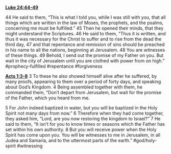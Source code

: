 [**Luke 24:44-49**](http://harmony.bible/small-group-resources/harmony-bible-map/)

44 He said to them, “This is what I told you, while I was still with you, that all things which are written in the law of Moses, the prophets, and the psalms, concerning me must be fulfilled.” 45 Then he opened their minds, that they might understand the Scriptures. 46 He said to them, “Thus it is written, and thus it was necessary for the Christ to suffer and to rise from the dead the third day, 47 and that repentance and remission of sins should be preached in his name to all the nations, beginning at Jerusalem. 48 You are witnesses of these things. 49 Behold, I send out the promise of my Father on you. But wait in the city of Jerusalem until you are clothed with power from on high.” #prophecy-fulfilled #repentance #forgiveness 

**[Acts 1:3-8](http://www.blueletterbible.org/search/preSearch.cfm?Criteria=Acts+1.3-8&t=NIV)** 
3 To these he also showed himself alive after he suffered, by many proofs, appearing to them over a period of forty days, and speaking about God’s Kingdom. 4 Being assembled together with them, he commanded them, “Don’t depart from Jerusalem, but wait for the promise of the Father, which you heard from me.

5 For John indeed baptized in water, but you will be baptized in the Holy Spirit not many days from now.” 6 Therefore when they had come together, they asked him, “Lord, are you now restoring the kingdom to Israel?” 7 He said to them, “It isn’t for you to know times or seasons which the Father has set within his own authority. 8 But you will receive power when the Holy Spirit has come upon you. You will be witnesses to me in Jerusalem, in all Judea and Samaria, and to the uttermost parts of the earth.” #god/holy-spirit #witnessing 